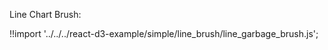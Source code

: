 Line Chart Brush:

<div id="line-garbage" class="demo"></div>
<script src="/react-d3-example/dist/simple/min/line_garbage_brush.min.js"></script>

!!import '../../../react-d3-example/simple/line_brush/line_garbage_brush.js';
